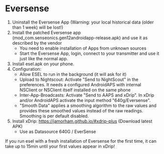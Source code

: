 # Eversense 

1. Uninstall the Eversense App (Warning: your local historical data (older than 1 week) will be lost!)
2. Install the patched Eversense app (mod_com.senseonics.gen12androidapp-release.apk) and use it as described by the vendor
   * You need to enable installation of Apps from unknown sources
   * Start the Eversense App, login, connect to your transmitter and use it just like the normal app.
3. Install esel.apk on your phone.
4. Configuration:
   * Allow ESEL to run in the background (it will ask for it)
   * Upload to Nightscout: Activate "Send to NightScout" in the preferences. It needs a configured AndroidAPS with internal NSClient or NSClient itself installed on the same phone
   * Inter-App-Broadcasts: Activate "Send to AAPS and xDrip". In xDrip and/or AndroidAPS activate the input method "640g/Eversense".
   * "Smooth Data" applies a smoothing algorithm to the raw values and provides these smoothed values instead of the raw readings. Smoothing is per default disabled.
5. Install xDrip: https://jamorham.github.io/#xdrip-plus (Download latest APK)
   * Use as Datasource 640G / EverSense

If you run esel with a fresh installation of Eversense for the first time, it can take up to 15min until your first values appear in xDrip!


